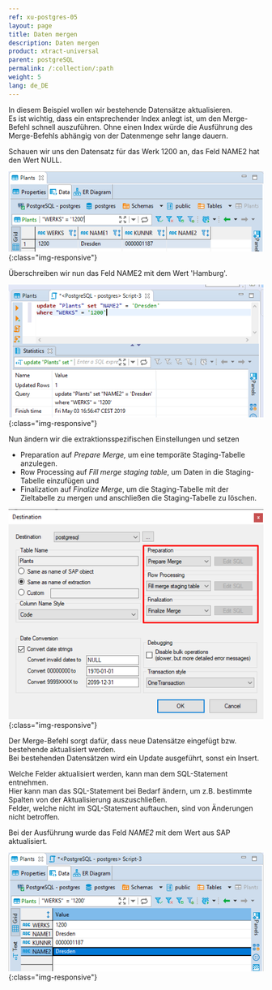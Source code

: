 ```yaml
---
ref: xu-postgres-05
layout: page
title: Daten mergen
description: Daten mergen
product: xtract-universal
parent: postgreSQL
permalink: /:collection/:path
weight: 5
lang: de_DE
---
```


In diesem Beispiel wollen wir bestehende Datensätze aktualisieren.<br>
Es ist wichtig, dass ein entsprechender Index anlegt ist, um den Merge-Befehl schnell auszuführen. Ohne einen Index würde die Ausführung des Merge-Befehls abhängig von der Datenmenge sehr lange dauern. 

Schauen wir uns den Datensatz für das Werk 1200 an, das Feld NAME2 hat den Wert NULL.

![Select-Before-Merge](/img/content/xu/select_werks_1200.png){:class="img-responsive"}

Überschreiben wir nun das Feld NAME2 mit dem Wert 'Hamburg'.

![Update-Merge-Example-Data](/img/content/xu/update_werks_1200.png){:class="img-responsive"}

Nun ändern wir die extraktionsspezifischen Einstellungen und setzen 

- Preparation auf *Prepare Merge,* um eine temporäte Staging-Tabelle anzulegen.
- Row Processing auf *Fill merge staging table*, um Daten in die Staging-Tabelle einzufügen und 
- Finalization auf *Finalize Merge*, um die Staging-Tabelle mit der Zieltabelle zu mergen und anschließen die Staging-Tabelle zu löschen.

![Extraction-Specific-Settings-Merge-Makt](/img/content/xu/destination_data_merge.png){:class="img-responsive"}

Der Merge-Befehl sorgt dafür, dass neue Datensätze eingefügt bzw. bestehende aktualisiert werden. <br>
Bei bestehenden Datensätzen wird ein Update ausgeführt, sonst ein Insert.

Welche Felder aktualisiert werden, kann man dem SQL-Statement entnehmen. <br>
Hier kann man das SQL-Statement bei Bedarf ändern, um z.B. bestimmte Spalten von der Aktualisierung auszuschließen.<br>
Felder, welche nicht im SQL-Statement auftauchen, sind von Änderungen nicht betroffen.

Bei der Ausführung wurde das Feld *NAME2* mit dem Wert aus SAP aktualisiert.

![Merge-Result-Table-Data](/img/content/xu/merge_name2_werks_1200.png){:class="img-responsive"}

